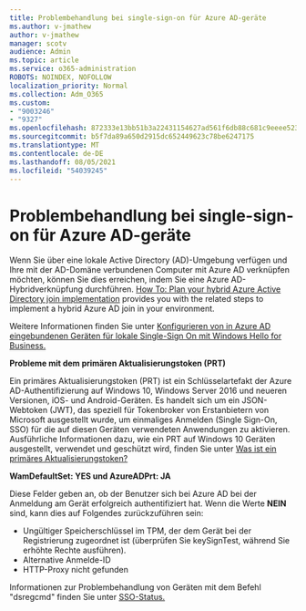```yaml
---
title: Problembehandlung bei single-sign-on für Azure AD-geräte
ms.author: v-jmathew
author: v-jmathew
manager: scotv
audience: Admin
ms.topic: article
ms.service: o365-administration
ROBOTS: NOINDEX, NOFOLLOW
localization_priority: Normal
ms.collection: Adm_O365
ms.custom:
- "9003246"
- "9327"
ms.openlocfilehash: 872333e13bb51b3a22431154627ad561f6db88c681c9eeee523fdd09e58c0371
ms.sourcegitcommit: b5f7da89a650d2915dc652449623c78be6247175
ms.translationtype: MT
ms.contentlocale: de-DE
ms.lasthandoff: 08/05/2021
ms.locfileid: "54039245"
---
```

# <a name="troubleshoot-single-sign-on-for-azure-ad-joined-devices"></a>Problembehandlung bei single-sign-on für Azure AD-geräte

Wenn Sie über eine lokale Active Directory (AD)-Umgebung verfügen und Ihre mit der AD-Domäne verbundenen Computer mit Azure AD verknüpfen möchten, können Sie dies erreichen, indem Sie eine Azure AD-Hybridverknüpfung durchführen. [How To: Plan your hybrid Azure Active Directory join implementation](https://docs.microsoft.com/azure/active-directory/devices/hybrid-azuread-join-plan) provides you with the related steps to implement a hybrid Azure AD join in your environment.

Weitere Informationen finden Sie unter [Konfigurieren von in Azure AD eingebundenen Geräten für lokale Single-Sign On mit Windows Hello for Business.](https://docs.microsoft.com/windows/security/identity-protection/hello-for-business/hello-hybrid-aadj-sso-base)

**Probleme mit dem primären Aktualisierungstoken (PRT)**

Ein primäres Aktualisierungstoken (PRT) ist ein Schlüsselartefakt der Azure AD-Authentifizierung auf Windows 10, Windows Server 2016 und neueren Versionen, iOS- und Android-Geräten. Es handelt sich um ein JSON-Webtoken (JWT), das speziell für Tokenbroker von Erstanbietern von Microsoft ausgestellt wurde, um einmaliges Anmelden (Single Sign-On, SSO) für die auf diesen Geräten verwendeten Anwendungen zu aktivieren. Ausführliche Informationen dazu, wie ein PRT auf Windows 10 Geräten ausgestellt, verwendet und geschützt wird, finden Sie unter [Was ist ein primäres Aktualisierungstoken?](https://docs.microsoft.com/azure/active-directory/devices/concept-primary-refresh-token)

**WamDefaultSet: YES und AzureADPrt: JA**

Diese Felder geben an, ob der Benutzer sich bei Azure AD bei der Anmeldung am Gerät erfolgreich authentifiziert hat. Wenn die Werte **NEIN** sind, kann dies auf Folgendes zurückzuführen sein:

- Ungültiger Speicherschlüssel im TPM, der dem Gerät bei der Registrierung zugeordnet ist (überprüfen Sie keySignTest, während Sie erhöhte Rechte ausführen).
- Alternative Anmelde-ID
- HTTP-Proxy nicht gefunden

Informationen zur Problembehandlung von Geräten mit dem Befehl "dsregcmd" finden Sie unter [SSO-Status.](https://docs.microsoft.com/azure/active-directory/devices/troubleshoot-device-dsregcmd#sso-state)
